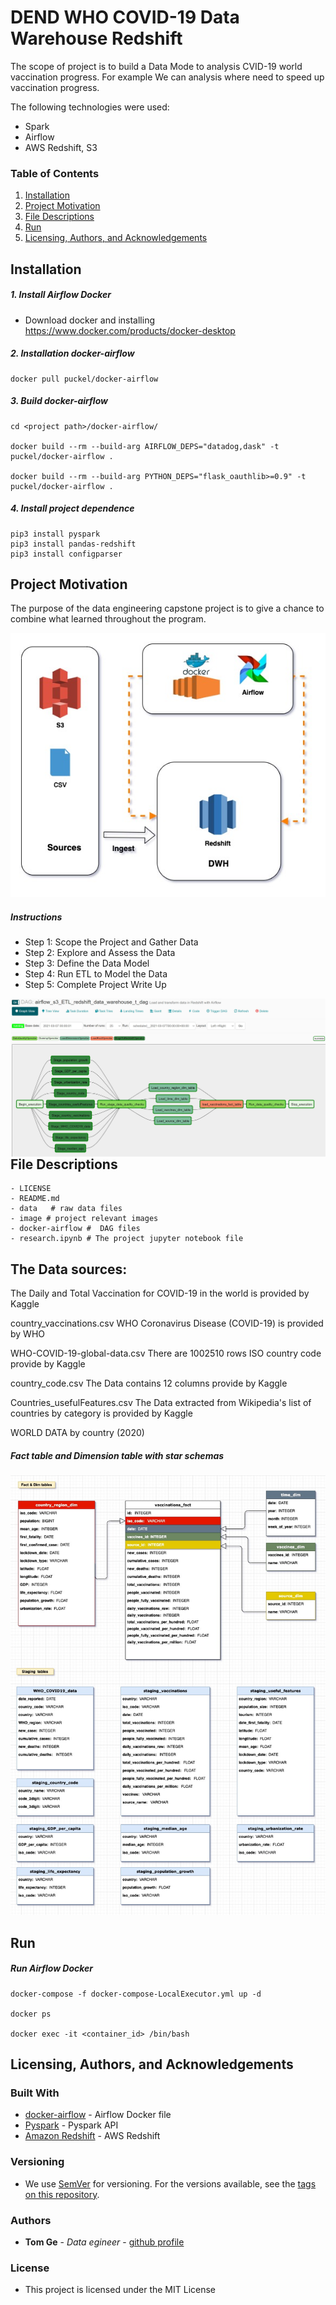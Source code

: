 # DEND WHO COVID-19 Data Warehouse Redshift

The scope of project is to build a Data Mode to analysis CVID-19 world vaccination progress. For example We can analysis where need to speed up vaccination progress.

The following technologies were used:
- Spark
- Airflow
- AWS Redshift, S3

### Table of Contents

1. [Installation](#installation)
2. [Project Motivation](#motivation)
3. [File Descriptions](#files)
4. [Run](#results)
5. [Licensing, Authors, and Acknowledgements](#licensing)

## Installation <a name="installation"></a>

##### 1. Install Airflow Docker

 - Download docker and installing
https://www.docker.com/products/docker-desktop

##### 2. Installation docker-airflow 
```
docker pull puckel/docker-airflow

```
##### 3. Build docker-airflow
```
cd <project path>/docker-airflow/

docker build --rm --build-arg AIRFLOW_DEPS="datadog,dask" -t puckel/docker-airflow .

docker build --rm --build-arg PYTHON_DEPS="flask_oauthlib>=0.9" -t puckel/docker-airflow .
```

##### 4. Install project dependence
```
pip3 install pyspark
pip3 install pandas-redshift
pip3 install configparser

```

## Project Motivation<a name="motivation"></a>
The purpose of the data engineering capstone project is to give a chance to combine what learned throughout the program. 

![DataModel.jpg](image/ETL.jpg)

##### Instructions

- Step 1: Scope the Project and Gather Data
- Step 2: Explore and Assess the Data
- Step 3: Define the Data Model
- Step 4: Run ETL to Model the Data
- Step 5: Complete Project Write Up

<img src="image/dag.jpg" align="left">


## File Descriptions <a name="files"></a>

```
- LICENSE
- README.md
- data   # raw data files
- image # project relevant images
- docker-airflow #  DAG files 
- research.ipynb # The project jupyter notebook file
```
## The Data sources:
The Daily and Total Vaccination for COVID-19 in the world is provided by Kaggle

country_vaccinations.csv
WHO Coronavirus Disease (COVID-19) is provided by WHO

WHO-COVID-19-global-data.csv There are 1002510 rows
ISO country code provide by Kaggle

country_code.csv
The Data contains 12 columns provide by Kaggle

Countries_usefulFeatures.csv
The Data extracted from Wikipedia's list of countries by category is provided by Kaggle

WORLD DATA by country (2020)

##### Fact table and Dimension table with star schemas
![DataModel.jpg](image/DataModel.jpg)

## Run <a name="results"></a>

##### Run Airflow Docker

```
docker-compose -f docker-compose-LocalExecutor.yml up -d

docker ps

docker exec -it <container_id> /bin/bash
```

## Licensing, Authors, and Acknowledgements <a name="licensing"></a>

### Built With
* [docker-airflow](https://github.com/puckel/docker-airflow) - Airflow Docker file
* [Pyspark](https://spark.apache.org/docs/latest/) - Pyspark API
* [Amazon Redshift](https://docs.aws.amazon.com/redshift/latest/dg/welcome.html) - AWS Redshift

### Versioning

* We use [SemVer](http://semver.org/) for versioning. For the versions available, see the [tags on this repository](https://github.com/your/project/tags).

### Authors

* **Tom Ge** - *Data egineer* - [github profile](https://github.com/tomgtqq)

### License

* This project is licensed under the MIT License

